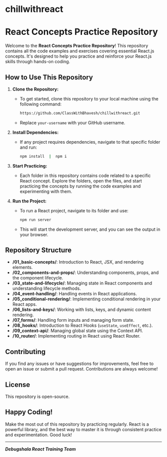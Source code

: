 # chillwithreact
# React Concepts Practice Repository

Welcome to the **React Concepts Practice Repository**! This repository contains all the code examples and exercises covering essential React.js concepts. It's designed to help you practice and reinforce your React.js skills through hands-on coding.

## How to Use This Repository

1. **Clone the Repository:**
   - To get started, clone this repository to your local machine using the following command:
     ```bash
     https://github.com/ClassWithBhavesh/chillwithreact.git
     ```
   - Replace `your-username` with your GitHub username.

2. **Install Dependencies:**
   - If any project requires dependencies, navigate to that specific folder and run:
     ```bash
     npm install  |  npm i
     ```

3. **Start Practicing:**
   - Each folder in this repository contains code related to a specific React concept. Explore the folders, open the files, and start practicing the concepts by running the code examples and experimenting with them.

4. **Run the Project:**
   - To run a React project, navigate to its folder and use:
     ```bash
     npm run server
     ```
   - This will start the development server, and you can see the output in your browser.

## Repository Structure

- **/01_basic-concepts/**: Introduction to React, JSX, and rendering elements.
- **/02_components-and-props/**: Understanding components, props, and the component lifecycle.
- **/03_state-and-lifecycle/**: Managing state in React components and understanding lifecycle methods.
- **/04_event-handling/**: Handling events in React applications.
- **/05_conditional-rendering/**: Implementing conditional rendering in your React apps.
- **/06_lists-and-keys/**: Working with lists, keys, and dynamic content rendering.
- **/07_forms/**: Handling form inputs and managing form state.
- **/08_hooks/**: Introduction to React Hooks (`useState`, `useEffect`, etc.).
- **/09_context-api/**: Managing global state using the Context API.
- **/10_router/**: Implementing routing in React using React Router.

## Contributing

If you find any issues or have suggestions for improvements, feel free to open an issue or submit a pull request. Contributions are always welcome!

## License

This repository is open-source.

## Happy Coding!

Make the most out of this repository by practicing regularly. React is a powerful library, and the best way to master it is through consistent practice and experimentation. Good luck!

---

_**Debugshala React Training Team**_
